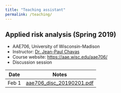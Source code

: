 ```yaml
---
title: "Teaching assistant"
permalink: /teaching/
---
```


## Applied risk analysis (Spring 2019)
* AAE706, University of Wisconsin-Madison
* Instructor: [Dr. Jean-Paul Chavas](https://aae.wisc.edu/faculty/jchavas/)
* Course website: <https://aae.wisc.edu/aae706/>
* Discussion session

| Date | Notes |
| :---: | :---: |
| Feb 1 | [aae706_disc_20190201.pdf](/images/aae706_disc_20190201.pdf) |
